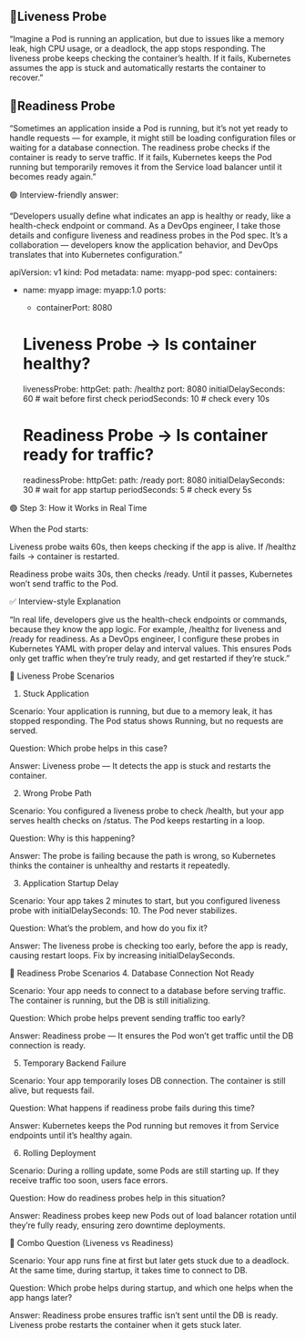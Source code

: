 🔹Liveness Probe
-----------------
“Imagine a Pod is running an application, but due to issues like a memory leak, high CPU usage, or a deadlock, the app stops responding.
The liveness probe keeps checking the container’s health. If it fails, Kubernetes assumes the app is stuck and automatically restarts the container to recover.”


🔹Readiness Probe
---------------
“Sometimes an application inside a Pod is running, but it’s not yet ready to handle requests — for example, it might still be loading configuration files or waiting for a database connection.
The readiness probe checks if the container is ready to serve traffic. If it fails, Kubernetes keeps the Pod running but temporarily removes it from the Service load balancer until it becomes ready again.”


🟢 Interview-friendly answer:

“Developers usually define what indicates an app is healthy or ready, like a health-check endpoint or command. As a DevOps engineer, I take those details and configure liveness and readiness probes in the Pod spec. It’s a collaboration — developers know the application behavior, and DevOps translates that into Kubernetes configuration.”


apiVersion: v1
kind: Pod
metadata:
  name: myapp-pod
spec:
  containers:
  - name: myapp
    image: myapp:1.0
    ports:
    - containerPort: 8080

    # Liveness Probe → Is container healthy?
    livenessProbe:
      httpGet:
        path: /healthz
        port: 8080
      initialDelaySeconds: 60   # wait before first check
      periodSeconds: 10         # check every 10s

    # Readiness Probe → Is container ready for traffic?
    readinessProbe:
      httpGet:
        path: /ready
        port: 8080
      initialDelaySeconds: 30   # wait for app startup
      periodSeconds: 5          # check every 5s



🟢 Step 3: How it Works in Real Time

When the Pod starts:

Liveness probe waits 60s, then keeps checking if the app is alive. If /healthz fails → container is restarted.

Readiness probe waits 30s, then checks /ready. Until it passes, Kubernetes won’t send traffic to the Pod.

✅ Interview-style Explanation

“In real life, developers give us the health-check endpoints or commands, because they know the app logic. For example, /healthz for liveness and /ready for readiness. As a DevOps engineer, I configure these probes in Kubernetes YAML with proper delay and interval values. This ensures Pods only get traffic when they’re truly ready, and get restarted if they’re stuck.”


🔹 Liveness Probe Scenarios

1. Stuck Application

Scenario: Your application is running, but due to a memory leak, it has stopped responding. The Pod status shows Running, but no requests are served.

Question: Which probe helps in this case?

Answer: Liveness probe — It detects the app is stuck and restarts the container.

2. Wrong Probe Path

Scenario: You configured a liveness probe to check /health, but your app serves health checks on /status. The Pod keeps restarting in a loop.

Question: Why is this happening?

Answer: The probe is failing because the path is wrong, so Kubernetes thinks the container is unhealthy and restarts it repeatedly.

3. Application Startup Delay

Scenario: Your app takes 2 minutes to start, but you configured liveness probe with initialDelaySeconds: 10. The Pod never stabilizes.

Question: What’s the problem, and how do you fix it?

Answer: The liveness probe is checking too early, before the app is ready, causing restart loops. Fix by increasing initialDelaySeconds.

🔹 Readiness Probe Scenarios
4. Database Connection Not Ready

Scenario: Your app needs to connect to a database before serving traffic. The container is running, but the DB is still initializing.

Question: Which probe helps prevent sending traffic too early?

Answer: Readiness probe — It ensures the Pod won’t get traffic until the DB connection is ready.

5. Temporary Backend Failure

Scenario: Your app temporarily loses DB connection. The container is still alive, but requests fail.

Question: What happens if readiness probe fails during this time?

Answer: Kubernetes keeps the Pod running but removes it from Service endpoints until it’s healthy again.

6. Rolling Deployment

Scenario: During a rolling update, some Pods are still starting up. If they receive traffic too soon, users face errors.

Question: How do readiness probes help in this situation?

Answer: Readiness probes keep new Pods out of load balancer rotation until they’re fully ready, ensuring zero downtime deployments.

🔹 Combo Question (Liveness vs Readiness)

Scenario: Your app runs fine at first but later gets stuck due to a deadlock. At the same time, during startup, it takes time to connect to DB.

Question: Which probe helps during startup, and which one helps when the app hangs later?

Answer: Readiness probe ensures traffic isn’t sent until the DB is ready. Liveness probe restarts the container when it gets stuck later.
